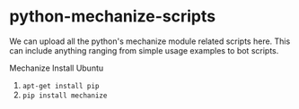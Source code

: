 python-mechanize-scripts
========================
We can upload all the python's mechanize module related scripts here. This can include anything ranging from simple usage examples to bot scripts.

Mechanize Install Ubuntu 
1. `apt-get install pip`
2. `pip install mechanize`
